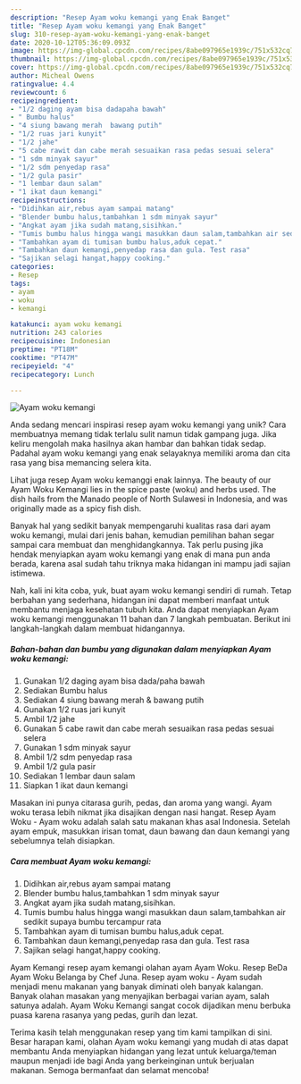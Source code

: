 ```yaml
---
description: "Resep Ayam woku kemangi yang Enak Banget"
title: "Resep Ayam woku kemangi yang Enak Banget"
slug: 310-resep-ayam-woku-kemangi-yang-enak-banget
date: 2020-10-12T05:36:09.093Z
image: https://img-global.cpcdn.com/recipes/8abe097965e1939c/751x532cq70/ayam-woku-kemangi-foto-resep-utama.jpg
thumbnail: https://img-global.cpcdn.com/recipes/8abe097965e1939c/751x532cq70/ayam-woku-kemangi-foto-resep-utama.jpg
cover: https://img-global.cpcdn.com/recipes/8abe097965e1939c/751x532cq70/ayam-woku-kemangi-foto-resep-utama.jpg
author: Micheal Owens
ratingvalue: 4.4
reviewcount: 6
recipeingredient:
- "1/2 daging ayam bisa dadapaha bawah"
- " Bumbu halus"
- "4 siung bawang merah  bawang putih"
- "1/2 ruas jari kunyit"
- "1/2 jahe"
- "5 cabe rawit dan cabe merah sesuaikan rasa pedas sesuai selera"
- "1 sdm minyak sayur"
- "1/2 sdm penyedap rasa"
- "1/2 gula pasir"
- "1 lembar daun salam"
- "1 ikat daun kemangi"
recipeinstructions:
- "Didihkan air,rebus ayam sampai matang"
- "Blender bumbu halus,tambahkan 1 sdm minyak sayur"
- "Angkat ayam jika sudah matang,sisihkan."
- "Tumis bumbu halus hingga wangi masukkan daun salam,tambahkan air sedikit supaya bumbu tercampur rata"
- "Tambahkan ayam di tumisan bumbu halus,aduk cepat."
- "Tambahkan daun kemangi,penyedap rasa dan gula. Test rasa"
- "Sajikan selagi hangat,happy cooking."
categories:
- Resep
tags:
- ayam
- woku
- kemangi

katakunci: ayam woku kemangi 
nutrition: 243 calories
recipecuisine: Indonesian
preptime: "PT18M"
cooktime: "PT47M"
recipeyield: "4"
recipecategory: Lunch

---
```



![Ayam woku kemangi](https://img-global.cpcdn.com/recipes/8abe097965e1939c/751x532cq70/ayam-woku-kemangi-foto-resep-utama.jpg)

Anda sedang mencari inspirasi resep ayam woku kemangi yang unik? Cara membuatnya memang tidak terlalu sulit namun tidak gampang juga. Jika keliru mengolah maka hasilnya akan hambar dan bahkan tidak sedap. Padahal ayam woku kemangi yang enak selayaknya memiliki aroma dan cita rasa yang bisa memancing selera kita.

Lihat juga resep Ayam woku kemanggi enak lainnya. The beauty of our Ayam Woku Kemangi lies in the spice paste (woku) and herbs used. The dish hails from the Manado people of North Sulawesi in Indonesia, and was originally made as a spicy fish dish.

Banyak hal yang sedikit banyak mempengaruhi kualitas rasa dari ayam woku kemangi, mulai dari jenis bahan, kemudian pemilihan bahan segar sampai cara membuat dan menghidangkannya. Tak perlu pusing jika hendak menyiapkan ayam woku kemangi yang enak di mana pun anda berada, karena asal sudah tahu triknya maka hidangan ini mampu jadi sajian istimewa.


Nah, kali ini kita coba, yuk, buat ayam woku kemangi sendiri di rumah. Tetap berbahan yang sederhana, hidangan ini dapat memberi manfaat untuk membantu menjaga kesehatan tubuh kita. Anda dapat menyiapkan Ayam woku kemangi menggunakan 11 bahan dan 7 langkah pembuatan. Berikut ini langkah-langkah dalam membuat hidangannya.

<!--inarticleads1-->

##### Bahan-bahan dan bumbu yang digunakan dalam menyiapkan Ayam woku kemangi:

1. Gunakan 1/2 daging ayam bisa dada/paha bawah
1. Sediakan  Bumbu halus
1. Sediakan 4 siung bawang merah &amp; bawang putih
1. Gunakan 1/2 ruas jari kunyit
1. Ambil 1/2 jahe
1. Gunakan 5 cabe rawit dan cabe merah sesuaikan rasa pedas sesuai selera
1. Gunakan 1 sdm minyak sayur
1. Ambil 1/2 sdm penyedap rasa
1. Ambil 1/2 gula pasir
1. Sediakan 1 lembar daun salam
1. Siapkan 1 ikat daun kemangi


Masakan ini punya citarasa gurih, pedas, dan aroma yang wangi. Ayam woku terasa lebih nikmat jika disajikan dengan nasi hangat. Resep Ayam Woku - Ayam woku adalah salah satu makanan khas asal Indonesia. Setelah ayam empuk, masukkan irisan tomat, daun bawang dan daun kemangi yang sebelumnya telah disiapkan. 

<!--inarticleads2-->

##### Cara membuat Ayam woku kemangi:

1. Didihkan air,rebus ayam sampai matang
1. Blender bumbu halus,tambahkan 1 sdm minyak sayur
1. Angkat ayam jika sudah matang,sisihkan.
1. Tumis bumbu halus hingga wangi masukkan daun salam,tambahkan air sedikit supaya bumbu tercampur rata
1. Tambahkan ayam di tumisan bumbu halus,aduk cepat.
1. Tambahkan daun kemangi,penyedap rasa dan gula. Test rasa
1. Sajikan selagi hangat,happy cooking.


Ayam Kemangi resep ayam kemangi olahan ayam Ayam Woku. Resep BeDa Ayam Woku Belanga by Chef Juna. Resep ayam woku - Ayam sudah menjadi menu makanan yang banyak diminati oleh banyak kalangan. Banyak olahan masakan yang menyajikan berbagai varian ayam, salah satunya adalah. Ayam Woku Kemangi sangat cocok dijadikan menu berbuka puasa karena rasanya yang pedas, gurih dan lezat. 

Terima kasih telah menggunakan resep yang tim kami tampilkan di sini. Besar harapan kami, olahan Ayam woku kemangi yang mudah di atas dapat membantu Anda menyiapkan hidangan yang lezat untuk keluarga/teman maupun menjadi ide bagi Anda yang berkeinginan untuk berjualan makanan. Semoga bermanfaat dan selamat mencoba!
